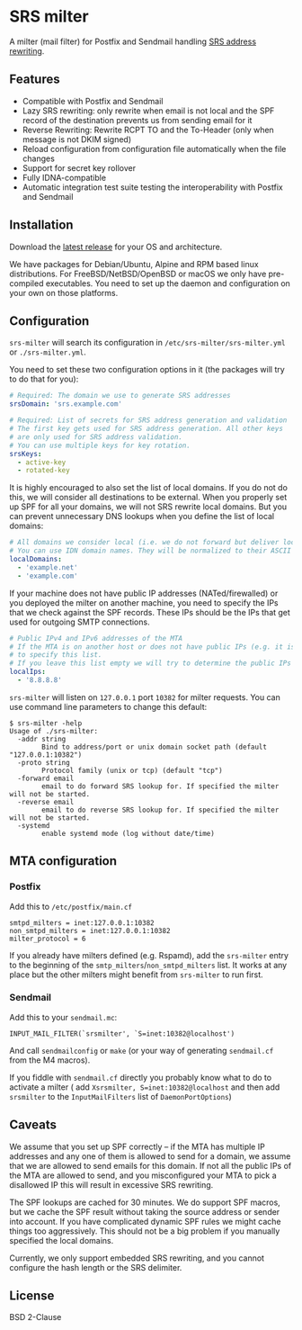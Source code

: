 # SRS milter

A milter (mail filter) for Postfix and Sendmail
handling [SRS address rewriting](https://en.wikipedia.org/wiki/Sender_Rewriting_Scheme).

## Features

* Compatible with Postfix and Sendmail
* Lazy SRS rewriting: only rewrite when email is not local and the SPF record of the destination prevents us from
  sending email for it
* Reverse Rewriting: Rewrite RCPT TO and the To-Header (only when message is not DKIM signed)
* Reload configuration from configuration file automatically when the file changes
* Support for secret key rollover
* Fully IDNA-compatible
* Automatic integration test suite testing the interoperability with Postfix and Sendmail

## Installation

Download the [latest release](https://github.com/d--j/srs-milter/releases/latest) for your OS and architecture.

We have packages for Debian/Ubuntu, Alpine and RPM based linux distributions.
For FreeBSD/NetBSD/OpenBSD or macOS we only have pre-compiled executables.
You need to set up the daemon and configuration on your own on those platforms.

## Configuration

`srs-milter` will search its configuration in `/etc/srs-milter/srs-milter.yml` or `./srs-milter.yml`.

You need to set these two configuration options in it (the packages will try to do that for you):

```yaml
# Required: The domain we use to generate SRS addresses
srsDomain: 'srs.example.com'

# Required: List of secrets for SRS address generation and validation
# The first key gets used for SRS address generation. All other keys
# are only used for SRS address validation.
# You can use multiple keys for key rotation.
srsKeys:
  - active-key
  - rotated-key
```

It is highly encouraged to also set the list of local domains. If you do not do this, we will consider all destinations
to be external. When you properly set up SPF for all your domains, we will not SRS rewrite local domains. But you can
prevent unnecessary DNS lookups when you define the list of local domains:

```yaml
# All domains we consider local (i.e. we do not forward but deliver locally)
# You can use IDN domain names. They will be normalized to their ASCII representation automatically.
localDomains:
  - 'example.net'
  - 'example.com'
```

If your machine does not have public IP addresses (NATed/firewalled) or you deployed the milter on another machine, you
need to specify the IPs that we check against the SPF records. These IPs should be the IPs that get used for outgoing
SMTP connections.

```yaml
# Public IPv4 and IPv6 addresses of the MTA
# If the MTA is on another host or does not have public IPs (e.g. it is firewalled) you need
# to specify this list.
# If you leave this list empty we will try to determine the public IPs automatically.
localIps:
  - '8.8.8.8'
```

`srs-milter` will listen on `127.0.0.1` port `10382` for milter requests.
You can use command line parameters to change this default:

```
$ srs-milter -help
Usage of ./srs-milter:
  -addr string
        Bind to address/port or unix domain socket path (default "127.0.0.1:10382")
  -proto string
        Protocol family (unix or tcp) (default "tcp")
  -forward email
        email to do forward SRS lookup for. If specified the milter will not be started.
  -reverse email
        email to do reverse SRS lookup for. If specified the milter will not be started.
  -systemd
        enable systemd mode (log without date/time)

```

## MTA configuration

### Postfix

Add this to `/etc/postfix/main.cf`

```
smtpd_milters = inet:127.0.0.1:10382
non_smtpd_milters = inet:127.0.0.1:10382
milter_protocol = 6
```

If you already have milters defined (e.g. Rspamd),
add the `srs-milter` entry to the beginning of the `smtp_milters`/`non_smtpd_milters` list.
It works at any place but the other milters might benefit from `srs-milter` to run first.

### Sendmail

Add this to your `sendmail.mc`:

```
INPUT_MAIL_FILTER(`srsmilter', `S=inet:10382@localhost')
```

And call `sendmailconfig` or `make` (or your way of generating `sendmail.cf` from the M4 macros).

If you fiddle with `sendmail.cf` directly you probably know what to do to activate a milter (
add `Xsrsmilter, S=inet:10382@localhost` and then add `srsmilter` to the `InputMailFilters` list of `DaemonPortOptions`)

## Caveats

We assume that you set up SPF correctly – if the MTA has multiple IP addresses and any one of them is allowed to send
for a domain, we assume that we are allowed to send emails for this domain. If not all the public IPs of the MTA are
allowed to send, and you misconfigured your MTA to pick a disallowed IP this will result in excessive SRS rewriting.

The SPF lookups are cached for 30 minutes.
We do support SPF macros, but we cache the SPF result without taking the source address or sender into account.
If you have complicated dynamic SPF rules we might cache things too aggressively. This should not be a big problem if
you manually specified the local domains.

Currently, we only support embedded SRS rewriting, and you cannot configure the hash length or the SRS delimiter.

## License

BSD 2-Clause
